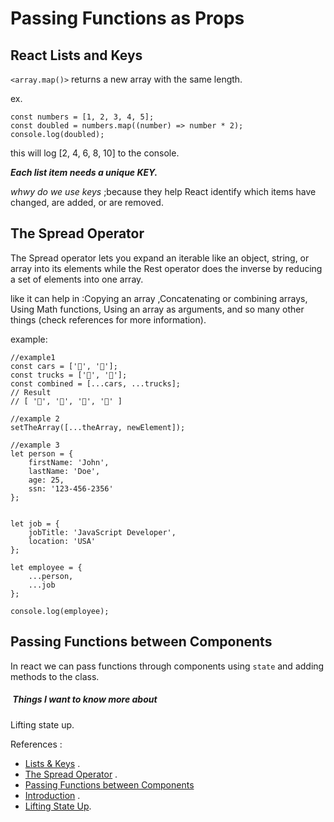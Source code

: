 # Passing Functions as Props

## React Lists and Keys

`<array.map()>` returns a new array with the same length.

ex. 

```
const numbers = [1, 2, 3, 4, 5];
const doubled = numbers.map((number) => number * 2);
console.log(doubled);
```
this will log [2, 4, 6, 8, 10] to the console.


***Each list item needs a unique KEY.***

*whwy do we use keys* ;because they help React identify which items have changed, are added, or are removed. 

## The Spread Operator

The Spread operator lets you expand an iterable like an object, string, or array into its elements while the Rest operator does the inverse by reducing a set of elements into one array.

like it can help in :Copying an array ,Concatenating or combining arrays, Using Math functions, Using an array as arguments, and so many other things (check references for more information).

example:

```
//example1
const cars = ['🚗', '🚙'];
const trucks = ['🚚', '🚛'];
const combined = [...cars, ...trucks];
// Result
// [ '🚗', '🚙', '🚚', '🚛' ]

//example 2
setTheArray([...theArray, newElement]);

//example 3
let person = {
    firstName: 'John',
    lastName: 'Doe',
    age: 25,
    ssn: '123-456-2356'
};


let job = {
    jobTitle: 'JavaScript Developer',
    location: 'USA'
};

let employee = {
    ...person,
    ...job
};

console.log(employee);
```

## Passing Functions between Components

In react we can pass functions through components using `state` and adding methods to the class.


#####  Things I want to know more about

Lifting state up.

References :
* [Lists & Keys](https://reactjs.org/docs/lists-and-keys.html) .
* [The Spread Operator](https://medium.com/coding-at-dawn/how-to-use-the-spread-operator-in-javascript-b9e4a8b06fab) .
* [Passing Functions between Components](https://www.youtube.com/watch?v=c05OL7XbwXU)
* [Introduction](https://reactjs.org/tutorial/tutorial.html) .
* [Lifting State Up](https://reactjs.org/docs/lifting-state-up.html).